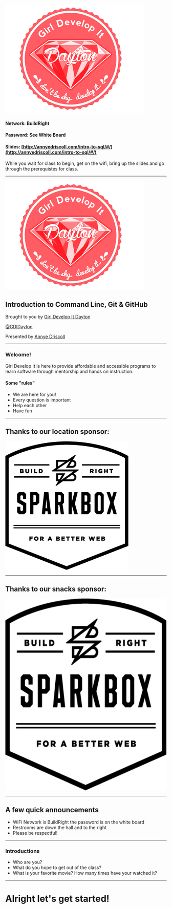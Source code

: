 ![Girl Develop It](images/gdi-dayton-logo.png) <!-- .element: class="no-border" -->

#### Network: BuildRight
#### Password: See White Board
#### Slides: [http://annyedriscoll.com/intro-to-sql/#/](http://annyedriscoll.com/intro-to-sql/#/)

While you wait for class to begin, get on the wifi, bring up the slides and go through the prerequistes for class.

---
![Girl Develop It](images/gdi-dayton-logo.png) <!-- .element: class="no-border" -->
## Introduction to Command Line, Git & GitHub</h3>
Brought to you by [Girl Develop It Dayton](www.gdidayton.com)

[@GDIDayton](http://www.twitter.com/gdidayton)

Presented by [Annye Driscoll](http://annyedriscoll.com/)



---
### Welcome!
Girl Develop It is here to provide affordable and accessible programs to learn software through mentorship and hands on instruction.
#### Some "rules"

* We are here for you!
* Every question is important
* Help each other
* Have fun

---
## Thanks to our location sponsor:

![Sparkbox](images/sparkbox.png)

---
## Thanks to our snacks sponsor:

<img src="images/sparkbox.png" height="600px">


---
## A few quick announcements
* WiFi Network is BuildRight the password is on the white board
* Restrooms are down the hall and to the right
* Please be respectful!
---					
### Introductions
* Who are you?
* What do you hope to get out of the class?
* What is your favorite movie? How many times have your watched it?
---

# Alright let's get started!
